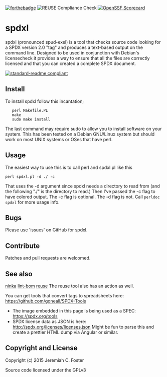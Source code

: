 [![forthebadge](https://forthebadge.com/images/badges/compatibility-emacs.svg)](https://forthebadge.com)
![REUSE Compliance Check](https://github.com/jeremiah/spdxl/workflows/REUSE%20Compliance%20Check/badge.svg)
[![OpenSSF Scorecard](https://api.scorecard.dev/projects/github.com/jeremiah/spdxl/badge)](https://scorecard.dev/viewer/?uri=github.com/jeremiah/spdxl)
# spdxl 

spdxl (pronounced spud-exel) is a tool that checks source 
code looking for a SPDX version 2.0 "tag" and produces a text-based output
on the command line. Designed to be used in conjunction with Debian's licensecheck
it provides a way to ensure that all the files are correctly licensed and that 
you can created a complete SPDX document. 

[![standard-readme compliant](https://img.shields.io/badge/readme%20style-standard-brightgreen.svg?style=flat-square)](https://github.com/RichardLitt/standard-readme)

## Install

To install spdxl follow this incantation;
```
   perl Makefile.PL
   make
   sudo make install
```
The last command may require sudo to allow you to install software on your
system. This has been tested on a Debian GNU/Linux system but should work on most UNIX systems or OSes that have perl.

## Usage
The easiest way to use this is to call perl and spdxl.pl like this
```
perl spdxl.pl -d ./ -c
```
That uses the -d argument since spdxl needs a directory to read from (and the following "./" is the directory to read.) Then I've passed the -c flag to have colored output. The -c flag is optional. The -d flag is not. Call `perldoc spdxl` for more usage info.

## Bugs
Please use 'issues' on GitHub for spdxl.

## Contribute
Patches and pull requests are welcomed.

## See also 
[ninka](https://github.com/dmgerman/ninka)
[lint-bom](https://git.fsfe.org/reuse/bom-nodejs/src/master/src/lint-bom) 
[reuse](https://github.com/fsfe/reuse-tool) The reuse tool also has an action as well.

You can get tools that convert tags to spreadsheets here:
https://github.com/goneall/SPDX-Tools

* The image embedded in this page is being used as a SPEC: https://spdx.org/tools
* SPDX license data as JSON is here: http://spdx.org/licenses/licenses.json Might be fun to parse this and create a prettier HTML dump via Angular or similar.

## Copyright and License
Copyright (c) 2015 Jeremiah C. Foster

Source code licensed under the GPLv3
